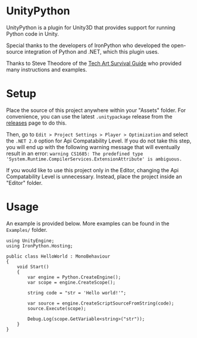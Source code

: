 UnityPython
===========
UnityPython is a plugin for Unity3D that provides support for running Python
code in Unity.

Special thanks to the developers of IronPython who developed the open-source
integration of Python and .NET, which this plugin uses.

Thanks to Steve Theodore of the [Tech Art Survival Guide][] who provided many
instructions and examples.


Setup
=====
Place the source of this project anywhere within your "Assets" folder. For
convenience, you can use the latest `.unitypackage` release from the
[releases][] page to do this.

Then, go to `Edit > Project Settings > Player > Optimization` and select the
`.NET 2.0` option for Api Compatability Level. If you do not take this step,
you will end up with the following warning message that will eventually result
in an error: `warning CS1685: The predefined type
'System.Runtime.CompilerServices.ExtensionAttribute' is ambiguous.`

If you would like to use this project only in the Editor, changing the Api
Compatability Level is unnecessary. Instead, place the project inside an
"Editor" folder.


Usage
=====
An example is provided below. More examples can be found in the
`Examples/` folder.

	using UnityEngine;
	using IronPython.Hosting;

	public class HelloWorld : MonoBehaviour
	{
		void Start()
		{
			var engine = Python.CreateEngine();
			var scope = engine.CreateScope();

			string code = "str = 'Hello world!'";

			var source = engine.CreateScriptSourceFromString(code);
			source.Execute(scope);

			Debug.Log(scope.GetVariable<string>("str"));
		}
	}
	
[Tech Art Survival Guide]: http://techartsurvival.blogspot.com/2013/12/embedding-ironpython-in-unity-tech-art.html
[releases]: https://github.com/exodrifter/unity-python/releases
